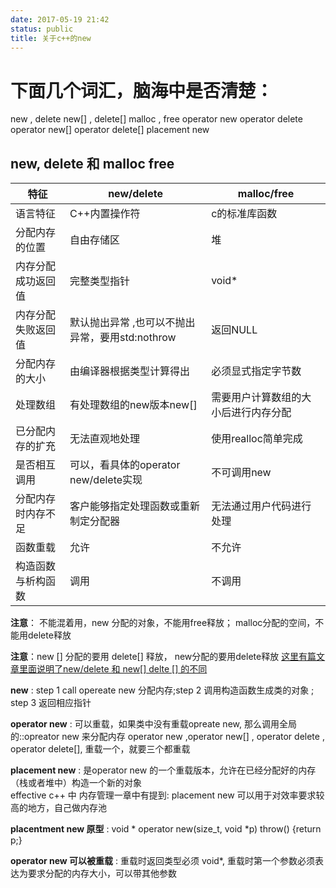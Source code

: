 ```yaml
---
date: 2017-05-19 21:42
status: public
title: 关于c++的new
---
```


# 下面几个词汇，脑海中是否清楚：
new   , delete
new[]  , delete[]
malloc  , free
operator   new
operator  delete
operator  new[]
operator delete[]
placement new

##  new, delete   和 malloc free

| 特征	| new/delete | 	malloc/free |
|-------|--------------|----------------|
| 语言特征| C++内置操作符| c的标准库函数 |
| 分配内存的位置 |	自由存储区	|堆 |
| 内存分配成功返回值	|  完整类型指针 |	void*  |
| 内存分配失败返回值	| 默认抛出异常	,也可以不抛出异常，要用std:nothrow |返回NULL |
| 分配内存的大小	| 由编译器根据类型计算得出	|必须显式指定字节数 |
| 处理数组	| 有处理数组的new版本new[] |	需要用户计算数组的大小后进行内存分配|
| 已分配内存的扩充	| 无法直观地处理 |	使用realloc简单完成 |
| 是否相互调用 |	可以，看具体的operator new/delete实现	| 不可调用new |
| 分配内存时内存不足 |	 客户能够指定处理函数或重新制定分配器	| 无法通过用户代码进行处理 |
| 函数重载	| 允许	| 不允许 |
| 构造函数与析构函数 |	调用	 | 不调用 |

**注意**： 不能混着用，new 分配的对象，不能用free释放； malloc分配的空间，不能用delete释放

**注意**：new [] 分配的要用 delete[] 释放， new分配的要用delete释放
 [这里有篇文章里面说明了new/delete 和  new[] delte [] 的不同](http://www.cnblogs.com/hazir/p/new_and_delete.html)
 
**new** : step 1  call opereate new 分配内存;step 2 调用构造函数生成类的对象 ; step 3 返回相应指针

**operator new** : 可以重载，如果类中没有重载opreate new, 那么调用全局的::opreator new 来分配内存
  operator  new ,operator  new[]  , operator delete , operator delete[], 重载一个，就要三个都重载

**placement new** : 是operator new 的一个重载版本，允许在已经分配好的内存（栈或者堆中）构造一个新的对象  
 effective c++ 中 内存管理一章中有提到: placement new 可以用于对效率要求较高的地方，自己做内存池

**placentment new 原型** :  void * operator new(size_t, void *p) throw() {return p;}

**operator new 可以被重载** : 重载时返回类型必须 void*, 重载时第一个参数必须表达为要求分配的内存大小，可以带其他参数

 
